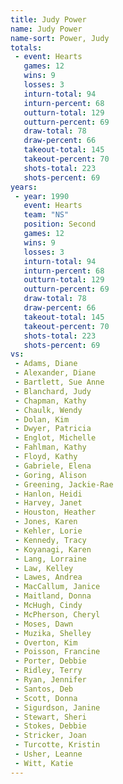 ```yaml
---
title: Judy Power
name: Judy Power
name-sort: Power, Judy
totals:
 - event: Hearts
   games: 12
   wins: 9
   losses: 3
   inturn-total: 94
   inturn-percent: 68
   outturn-total: 129
   outturn-percent: 69
   draw-total: 78
   draw-percent: 66
   takeout-total: 145
   takeout-percent: 70
   shots-total: 223
   shots-percent: 69
years:
 - year: 1990
   event: Hearts
   team: "NS"
   position: Second
   games: 12
   wins: 9
   losses: 3
   inturn-total: 94
   inturn-percent: 68
   outturn-total: 129
   outturn-percent: 69
   draw-total: 78
   draw-percent: 66
   takeout-total: 145
   takeout-percent: 70
   shots-total: 223
   shots-percent: 69
vs:
 - Adams, Diane
 - Alexander, Diane
 - Bartlett, Sue Anne
 - Blanchard, Judy
 - Chapman, Kathy
 - Chaulk, Wendy
 - Dolan, Kim
 - Dwyer, Patricia
 - Englot, Michelle
 - Fahlman, Kathy
 - Floyd, Kathy
 - Gabriele, Elena
 - Goring, Alison
 - Greening, Jackie-Rae
 - Hanlon, Heidi
 - Harvey, Janet
 - Houston, Heather
 - Jones, Karen
 - Kehler, Lorie
 - Kennedy, Tracy
 - Koyanagi, Karen
 - Lang, Lorraine
 - Law, Kelley
 - Lawes, Andrea
 - MacCallum, Janice
 - Maitland, Donna
 - McHugh, Cindy
 - McPherson, Cheryl
 - Moses, Dawn
 - Muzika, Shelley
 - Overton, Kim
 - Poisson, Francine
 - Porter, Debbie
 - Ridley, Terry
 - Ryan, Jennifer
 - Santos, Deb
 - Scott, Donna
 - Sigurdson, Janine
 - Stewart, Sheri
 - Stokes, Debbie
 - Stricker, Joan
 - Turcotte, Kristin
 - Usher, Leanne
 - Witt, Katie
---
```

